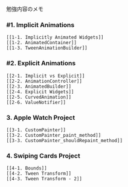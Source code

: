 勉強内容のメモ

### #1. Implicit Animations
	[[1-1. Implicitly Animated Widgets]]
	[[1-2. AnimatedContainer]]
	[[1-3. TweenAnimationBuilder]]

### #2. Explicit Animations
	[[2-1. Implicit vs Explicit]]
	[[2-2. AnimationController]]
	[[2-3. AnimatedBuilder]]
	[[2-4. Explicit Widgets]]
	[[2-5. CurvedAnimation]]
	[[2-6. ValueNotifier]]

### 3. Apple Watch Project
	[[3-1. CustomPainter]]
	[[3-2. CustomPainter_paint_method]]
	[[3-3. CustomPainter_shouldRepaint_method]]

### 4. Swiping Cards Project
	[[4-1. Bounds]]
	[[4-2. Tween Transform]]
	[[4-3. Tween Transform - 2]]